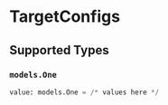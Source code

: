 # TargetConfigs


## Supported Types

### `models.One`

```python
value: models.One = /* values here */
```

